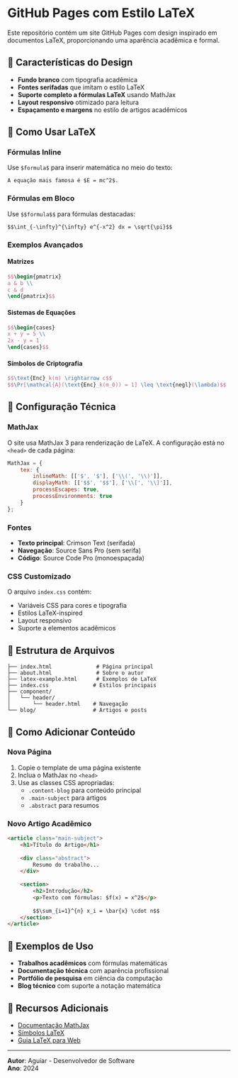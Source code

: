 # GitHub Pages com Estilo LaTeX

Este repositório contém um site GitHub Pages com design inspirado em documentos LaTeX, proporcionando uma aparência acadêmica e formal.

## 🎨 Características do Design

- **Fundo branco** com tipografia acadêmica
- **Fontes serifadas** que imitam o estilo LaTeX
- **Suporte completo a fórmulas LaTeX** usando MathJax
- **Layout responsivo** otimizado para leitura
- **Espaçamento e margens** no estilo de artigos acadêmicos

## 📐 Como Usar LaTeX

### Fórmulas Inline
Use `$formula$` para inserir matemática no meio do texto:
```
A equação mais famosa é $E = mc^2$.
```

### Fórmulas em Bloco
Use `$$formula$$` para fórmulas destacadas:
```
$$\int_{-\infty}^{\infty} e^{-x^2} dx = \sqrt{\pi}$$
```

### Exemplos Avançados

#### Matrizes
```latex
$$\begin{pmatrix}
a & b \\
c & d
\end{pmatrix}$$
```

#### Sistemas de Equações
```latex
$$\begin{cases}
x + y = 5 \\
2x - y = 1
\end{cases}$$
```

#### Símbolos de Criptografia
```latex
$$\text{Enc}_k(m) \rightarrow c$$
$$\Pr[\mathcal{A}(\text{Enc}_k(m_0)) = 1] \leq \text{negl}(\lambda)$$
```

## 🔧 Configuração Técnica

### MathJax
O site usa MathJax 3 para renderização de LaTeX. A configuração está no `<head>` de cada página:

```javascript
MathJax = {
    tex: {
        inlineMath: [['$', '$'], ['\\(', '\\)']],
        displayMath: [['$$', '$$'], ['\\[', '\\]']],
        processEscapes: true,
        processEnvironments: true
    }
};
```

### Fontes
- **Texto principal**: Crimson Text (serifada)
- **Navegação**: Source Sans Pro (sem serifa)
- **Código**: Source Code Pro (monoespaçada)

### CSS Customizado
O arquivo `index.css` contém:
- Variáveis CSS para cores e tipografia
- Estilos LaTeX-inspired
- Layout responsivo
- Suporte a elementos acadêmicos

## 📁 Estrutura de Arquivos

```
├── index.html              # Página principal
├── about.html              # Sobre o autor
├── latex-example.html      # Exemplos de LaTeX
├── index.css              # Estilos principais
├── component/
│   └── header/
│       └── header.html    # Navegação
└── blog/                  # Artigos e posts
```

## 🚀 Como Adicionar Conteúdo

### Nova Página
1. Copie o template de uma página existente
2. Inclua o MathJax no `<head>`
3. Use as classes CSS apropriadas:
   - `.content-blog` para conteúdo principal
   - `.main-subject` para artigos
   - `.abstract` para resumos

### Novo Artigo Acadêmico
```html
<article class="main-subject">
    <h1>Título do Artigo</h1>
    
    <div class="abstract">
        Resumo do trabalho...
    </div>
    
    <section>
        <h2>Introdução</h2>
        <p>Texto com fórmulas: $f(x) = x^2$</p>
        
        $$\sum_{i=1}^{n} x_i = \bar{x} \cdot n$$
    </section>
</article>
```

## 🎯 Exemplos de Uso

- **Trabalhos acadêmicos** com fórmulas matemáticas
- **Documentação técnica** com aparência profissional
- **Portfólio de pesquisa** em ciência da computação
- **Blog técnico** com suporte a notação matemática

## 📖 Recursos Adicionais

- [Documentação MathJax](https://docs.mathjax.org/)
- [Símbolos LaTeX](https://oeis.org/wiki/List_of_LaTeX_mathematical_symbols)
- [Guia LaTeX para Web](https://en.wikibooks.org/wiki/LaTeX/Mathematics)

---

**Autor**: Aguiar - Desenvolvedor de Software  
**Ano**: 2024